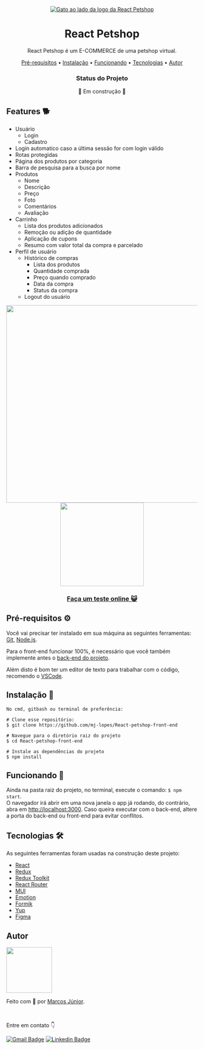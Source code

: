 <p align='center'>  
<a href='https://react-petshop-front-end-mj-lopes.vercel.app/' > 
  <img src='https://user-images.githubusercontent.com/56007721/152653853-151f1e9c-f7b5-4266-b280-e84b998130a6.png' alt='Gato ao lado da logo da React Petshop'> 
</a>
</p>

<h1 align='center'>React Petshop</h1> 
<p align='center'>  
React Petshop é um E-COMMERCE de uma petshop virtual. 

<p align="center">
 <a href="#requisitos">Pré-requisitos</a> •
 <a href="#instalacao">Instalação</a> •
 <a href="#funcionando">Funcionando</a> •
 <a href="#tecnologias">Tecnologias</a> •   
 <a href="#autor">Autor</a> 
</p>

<div align='center'>
	<h3>Status do Projeto</h3>
	<p>🚧 Em construção 🚧</p>
</div>

<h2> Features 🐕</h2>

- Usuário
  - Login
  - Cadastro
- Login automatico caso a última sessão for com login válido
- Rotas protegidas 
- Página dos produtos por categoria
- Barra de pesquisa para a busca por nome
- Produtos
  - Nome
  - Descrição
  - Preço  
  - Foto
  - Comentários
  - Avaliação
- Carrinho
  - Lista dos produtos adicionados
  - Remoção ou adição de quantidade
  - Aplicação de cupons
  - Resumo com valor total da compra e parcelado
- Perfil de usuário 
  - Histórico de compras
    - Lista dos produtos
    - Quantidade comprada
    - Preço quando comprado
    - Data da compra
    - Status da compra
  - Logout do usuário

<div align='center'> 
<img src='https://user-images.githubusercontent.com/56007721/152652222-12bc82b0-d0f0-4ea6-80d7-fdf2aa92fd25.png'/ style="width: 520px;" />   <img src='https://user-images.githubusercontent.com/56007721/152652243-c52c174c-ef4f-4b6a-a6c1-7303a5b0c554.png' style="width: 220px;"/>

<a href='https://react-petshop-front-end-mj-lopes.vercel.app/'> <h3> Faça um teste online 😺</h3> </a>

</div>


<h2 id='requisitos'> Pré-requisitos ⚙</h2>

Você vai precisar ter instalado em sua máquina as seguintes ferramentas:
[Git](https://git-scm.com), [Node.js](https://nodejs.org/en/).

Para o front-end funcionar 100%, é necessário que você também implemente antes o [back-end do projeto](https://github.com/mj-lopes/React-petshop-back-end). 

Além disto é bom ter um editor de texto para trabalhar com o código, recomendo o [VSCode](https://code.visualstudio.com/).

<h2 id='instalacao'> Instalação 🔧</h2>

``` 
No cmd, gitbash ou terminal de preferência: 

# Clone esse repositório:
$ git clone https://github.com/mj-lopes/React-petshop-front-end

# Navegue para o diretório raiz do projeto
$ cd React-petshop-front-end

# Instale as dependências do projeto
$ npm install
```

<h2 id='funcionando'> Funcionando 💨 </h2>

Ainda na pasta raiz do projeto, no terminal, execute o comando: ``` $ npm start ```.<br/>
O navegador irá abrir em uma nova janela o app já rodando, do contrário, abra em [http://localhost:3000](http://localhost:3000).
Caso queira executar com o back-end, altere a porta do back-end ou front-end para evitar conflitos. 

<h2 id='tecnologias'> Tecnologias 🛠 </h2>

As seguintes ferramentas foram usadas na construção deste projeto:

- [React](https://pt-br.reactjs.org/)
- [Redux](https://react-redux.js.org/)
- [Redux Toolkit](https://redux-toolkit.js.org/)
- [React Router](https://reactrouter.com/)
- [MUI](https://mui.com/)
- [Emotion](https://emotion.sh/docs/introduction)
- [Formik](https://formik.org/docs/overview)
- [Yup](https://www.npmjs.com/package/yup)
- [Figma](https://www.figma.com/ui-design-tool/)

<h2 id='autor'> Autor </h2>

<img src='https://user-images.githubusercontent.com/56007721/140599522-58255910-aa8e-4045-9cf9-2f061d6dd472.png' style="width: 120px;">
<p>Feito com 🧡 por <a href='https://github.com/mj-lopes'>Marcos Júnior</a>. </p><br/>
<p>Entre em contato 👇

[![Gmail Badge](https://img.shields.io/badge/-mlrj.junior%40gmail.com-c14438?style=flat-square&logo=Gmail&logoColor=white&link=mailto:mlrj.junior@gmail.com)](mailto:mlrj.junior@gmail.com)
[![Linkedin Badge](https://img.shields.io/badge/-Marcos_Junior-blue?style=flat-square&logo=Linkedin&logoColor=white&link=https://www.linkedin.com/in/mlrjunior/)](https://www.linkedin.com/in/mlrjunior/) 
</p>

